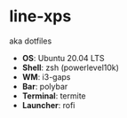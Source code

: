 # line-xps
aka dotfiles

 - **OS**: Ubuntu 20.04 LTS
 - **Shell**: zsh (powerlevel10k)
 - **WM**: i3-gaps
 - **Bar**: polybar
 - **Terminal**: termite
 - **Launcher**: rofi
